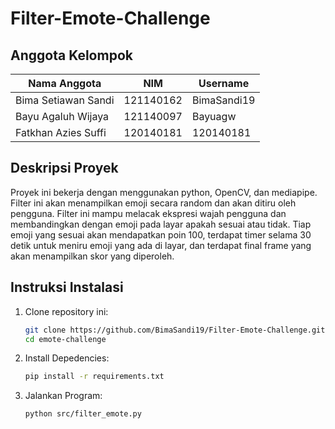 # Filter-Emote-Challenge

## Anggota Kelompok

| Nama Anggota         | NIM         | Username       |
|----------------------|-------------|----------------|
| Bima Setiawan Sandi  | 121140162   | BimaSandi19    |
| Bayu Agaluh Wijaya   | 121140097   | Bayuagw        |
| Fatkhan Azies Suffi  | 120140181   | 120140181      |

## Deskripsi Proyek

Proyek ini bekerja dengan menggunakan python, OpenCV, dan mediapipe. Filter ini akan menampilkan emoji secara random dan akan ditiru oleh pengguna. Filter ini mampu melacak ekspresi wajah pengguna dan membandingkan dengan emoji pada layar apakah sesuai atau tidak. Tiap emoji yang sesuai akan mendapatkan poin 100, terdapat timer selama 30 detik untuk meniru emoji yang ada di layar, dan terdapat final frame yang akan menampilkan skor yang diperoleh.

## Instruksi Instalasi

1. Clone repository ini:
   ```sh
   git clone https://github.com/BimaSandi19/Filter-Emote-Challenge.git
   cd emote-challenge

2. Install Depedencies:
    ```sh
    pip install -r requirements.txt
    
3. Jalankan Program:
    ```sh
    python src/filter_emote.py
    ```
